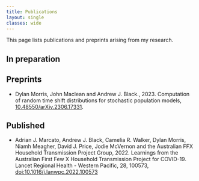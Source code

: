 ```yaml
---
title: Publications
layout: single
classes: wide
---
```


This page lists publications and preprints arising from my research.

## In preparation

## Preprints

- Dylan Morris, John Maclean and Andrew J. Black., 2023. Computation of random time shift distributions for stochastic population models, [10.48550/arXiv.2306.17331](https://doi.org/10.48550/arXiv.2306.17331).

## Published

- Adrian J. Marcato, Andrew J. Black, Camelia R. Walker, Dylan Morris, Niamh Meagher, David J. Price, Jodie McVernon and the Australian FFX Household Transmission Project Group, 2022. Learnings from the Australian First Few X Household Transmission Project for COVID-19. Lancet Regional Health - Western Pacific, 28, 100573, [doi:10.1016/j.lanwpc.2022.100573](https://www.thelancet.com/journals/lanwpc/article/PIIS2666-6065(22)00188-2/fulltext)
